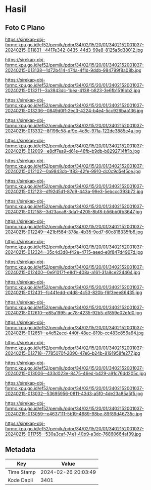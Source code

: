 # Hasil

## Foto C Plano

https://sirekap-obj-formc.kpu.go.id/ef52/pemilu/pdpr/34/02/15/20/01/3402152001037-20240215-011831--4417e342-8435-44d3-99e8-8125a5d38012.jpg

https://sirekap-obj-formc.kpu.go.id/ef52/pemilu/pdpr/34/02/15/20/01/3402152001037-20240215-013138--1d72b414-474a-4f1d-9ddb-984799f8a08b.jpg

https://sirekap-obj-formc.kpu.go.id/ef52/pemilu/pdpr/34/02/15/20/01/3402152001037-20240215-013211--3a3843dc-1bea-4138-b823-3e6fb1516bb2.jpg

https://sirekap-obj-formc.kpu.go.id/ef52/pemilu/pdpr/34/02/15/20/01/3402152001037-20240215-013236--0849d0ff-2ec3-4224-b4e4-5cc926baa136.jpg

https://sirekap-obj-formc.kpu.go.id/ef52/pemilu/pdpr/34/02/15/20/01/3402152001037-20240215-013332--8f196c58-af9c-4c8c-97fa-122de3885e4a.jpg

https://sirekap-obj-formc.kpu.go.id/ef52/pemilu/pdpr/34/02/15/20/01/3402152001037-20240215-012009--e8df7ea9-d61e-46fb-b9db-b8292714ff1b.jpg

https://sirekap-obj-formc.kpu.go.id/ef52/pemilu/pdpr/34/02/15/20/01/3402152001037-20240215-012102--0a9843cb-1f83-42fe-9910-dc0c9d5ef5ce.jpg

https://sirekap-obj-formc.kpu.go.id/ef52/pemilu/pdpr/34/02/15/20/01/3402152001037-20240215-012123--df92d5d1-87d9-443a-99e3-5ebccc393b72.jpg

https://sirekap-obj-formc.kpu.go.id/ef52/pemilu/pdpr/34/02/15/20/01/3402152001037-20240215-012158--3d23aca8-3da1-4205-8bf8-b56bb0fb3647.jpg

https://sirekap-obj-formc.kpu.go.id/ef52/pemilu/pdpr/34/02/15/20/01/3402152001037-20240215-012249--421bf584-378a-4b35-9ed7-60c818335fb6.jpg

https://sirekap-obj-formc.kpu.go.id/ef52/pemilu/pdpr/34/02/15/20/01/3402152001037-20240215-012324--35c4d3d8-f42e-4715-aeed-e0f847d4907d.jpg

https://sirekap-obj-formc.kpu.go.id/ef52/pemilu/pdpr/34/02/15/20/01/3402152001037-20240215-012400--0e91017f-e8d1-408a-a161-31a8ce224464.jpg

https://sirekap-obj-formc.kpu.go.id/ef52/pemilu/pdpr/34/02/15/20/01/3402152001037-20240215-012431--fc441edd-d4d8-4c53-820b-f6f3eee86435.jpg

https://sirekap-obj-formc.kpu.go.id/ef52/pemilu/pdpr/34/02/15/20/01/3402152001037-20240215-012610--e85a1995-ac78-4235-92b5-df859e02efd0.jpg

https://sirekap-obj-formc.kpu.go.id/ef52/pemilu/pdpr/34/02/15/20/01/3402152001037-20240215-012651--e4d52ecd-440f-48ec-819b-cc483c856a64.jpg

https://sirekap-obj-formc.kpu.go.id/ef52/pemilu/pdpr/34/02/15/20/01/3402152001037-20240215-012718--7785070f-2090-47e6-b24b-8191958fe277.jpg

https://sirekap-obj-formc.kpu.go.id/ef52/pemilu/pdpr/34/02/15/20/01/3402152001037-20240215-013006--433d023e-8475-46ed-b429-a91c76dd205c.jpg

https://sirekap-obj-formc.kpu.go.id/ef52/pemilu/pdpr/34/02/15/20/01/3402152001037-20240215-013032--53695956-0811-43d3-a5f0-4de23a85a5f5.jpg

https://sirekap-obj-formc.kpu.go.id/ef52/pemilu/pdpr/34/02/15/20/01/3402152001037-20240215-013059--e4637111-5b19-4689-98be-89f89d46735c.jpg

https://sirekap-obj-formc.kpu.go.id/ef52/pemilu/pdpr/34/02/15/20/01/3402152001037-20240215-011755--530a3caf-74e1-40b9-a3dc-76860664af39.jpg


## Metadata

| Key        | Value               |
| ---------- | ------------------- |
| Time Stamp | 2024-02-26 20:03:49 |
| Kode Dapil | 3401                |



